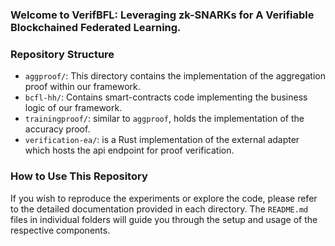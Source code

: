 ### Welcome to VerifBFL: Leveraging zk-SNARKs for A Verifiable Blockchained Federated Learning.

### Repository Structure

- `aggproof/`: This directory contains the implementation of the aggregation proof within our framework.
- `bcfl-hh/`: Contains smart-contracts code implementing the business logic of our framework.
- `trainingproof/`:  similar to `aggproof`, holds the implementation of the accuracy proof.
- `verification-ea/`: is a Rust implementation of the external adapter which hosts the api endpoint for proof verification.

### How to Use This Repository

If you wish to reproduce the experiments or explore the code, please refer to the detailed documentation provided in each directory. The `README.md` files in individual folders will guide you through the setup and usage of the respective components.
